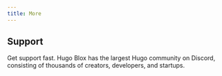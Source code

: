 ```yaml
---
title: More
---
```


## Support

Get support fast. Hugo Blox has the largest Hugo community on Discord, consisting of thousands of creators, developers, and startups.




